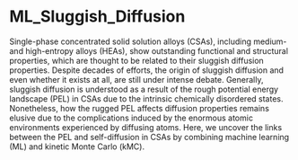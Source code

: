 # ML_Sluggish_Diffusion
Single-phase concentrated solid solution alloys (CSAs), including medium- and high-entropy alloys (HEAs), show outstanding functional and structural properties, which are thought to be related to their sluggish diffusion properties. Despite decades of efforts, the origin of sluggish diffusion and even whether it exists at all, are still under intense debate. Generally, sluggish diffusion is understood as a result of the rough potential energy landscape (PEL) in CSAs due to the intrinsic chemically disordered states. Nonetheless, how the rugged PEL affects diffusion properties remains elusive due to the complications induced by the enormous atomic environments experienced by diffusing atoms. Here, we uncover the links between the PEL and self-diffusion in CSAs by combining machine learning (ML) and kinetic Monte Carlo (kMC).
